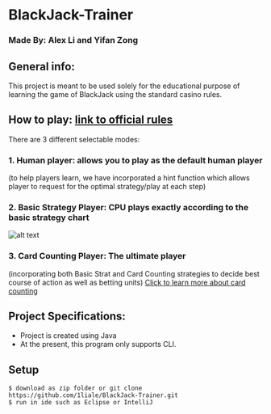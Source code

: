 # BlackJack-Trainer

### Made By: Alex Li and Yifan Zong 

## General info:
This project is meant to be used solely for the educational purpose of learning the game of BlackJack
using the standard casino rules. 

## How to play: [link to official rules](https://www.blackjack.org/blackjack-rules/)
There are 3 different selectable modes:
### 1. Human player: allows you to play as the default human player

  (to help players learn, we have incorporated a hint function which allows player to request for the optimal 
  strategy/play at each step)
### 2. Basic Strategy Player: CPU plays exactly according to the basic strategy chart

![alt text](https://www.blackjackapprenticeship.com/wp-content/uploads/2018/08/BJA_Basic_Strategy.jpg)
  
### 3. Card Counting Player: The ultimate player
(incorporating both Basic Strat and Card Counting strategies to decide best course of action as well as betting units)
[Click to learn more about card counting](https://youtu.be/dQw4w9WgXcQ)


## Project Specifications:
- Project is created using Java 
- At the present, this program only supports CLI. 
	
## Setup
```
$ download as zip folder or git clone https://github.com/1liale/BlackJack-Trainer.git
$ run in ide such as Eclipse or IntelliJ   

```
